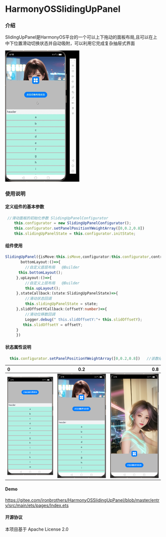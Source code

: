 # HarmonyOSSlidingUpPanel

### 介绍
SlidingUpPanel是HarmonyOS平台的一个可以上下拖动的面板布局,且可以在上中下位置滑动切换状态并自动吸附，可以利用它完成复杂抽屉式界面

![Refresh](screenshot/preview.gif)
### 使用说明

#### 定义组件的基本参数
```typescript
 //滑动面板的初始化参数 SlidingUpPanelConfigurator
    this.configurator = new SlidingUpPanelConfigurator();
    this.configurator.setPanelPositionYWeightArray([0,0.2,0.8])
    this.slidingUpPanelState = this.configurator.initState;
```
#### 组件使用
```typescript
SlidingUpPanel({isMove:this.isMove,configurator:this.configurator,controller:this.slidingUpPanelController,
       bottomLayout:()=>{
         //自定义底层布局   @Builder
      this.bottomLayout();
     },upLayout:()=>{
         //自定义上层布局   @Builder
         this.upLayout();
     },stateCallback:(state:SlidingUpPanelState)=>{
         //滑动状态回调
         this.slidingUpPanelState = state;
     },slidOffsetYCallback:(offsetY:number)=>{
         //滑动位移数回调
         Logger.debug(" this.slidOffsetY:"+ this.slidOffsetY);
        this.slidOffsetY = offsetY;
     }
     })
```

#### 状态属性说明
```typescript
  this.configurator.setPanelPositionYWeightArray([0,0.2,0.8])   //该数组对应的权重如下
```
| 0                              |              0.2               |                            0.8 |
|:-------------------------------|:------------------------------:|-------------------------------:|
| <img src="./screenshot/1.png"> | <img src="./screenshot/2.png"> | <img src="./screenshot/3.png"> |




#### Demo
https://gitee.com/ironbrothers/HarmonyOSSlidingUpPanel/blob/master/entry/src/main/ets/pages/Index.ets


#### 开源协议
本项目基于 Apache License 2.0